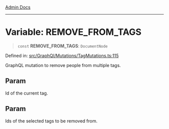 [Admin Docs](/)

***

# Variable: REMOVE\_FROM\_TAGS

> `const` **REMOVE\_FROM\_TAGS**: `DocumentNode`

Defined in: [src/GraphQl/Mutations/TagMutations.ts:115](https://github.com/abhassen44/talawa-admin/blob/285f7384c3d26b5028a286d84f89b85120d130a2/src/GraphQl/Mutations/TagMutations.ts#L115)

GraphQL mutation to remove people from multiple tags.

## Param

Id of the current tag.

## Param

Ids of the selected tags to be removed from.
